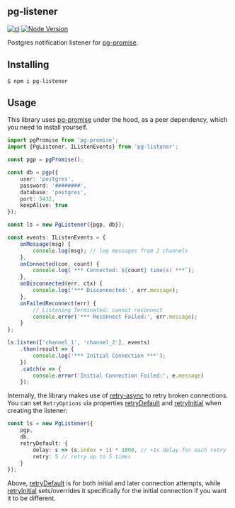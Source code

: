 pg-listener
-----------

[![ci](https://github.com/vitaly-t/pg-listener/actions/workflows/ci.yml/badge.svg)](https://github.com/vitaly-t/pg-listener/actions/workflows/ci.yml)
[![Node Version](https://img.shields.io/badge/nodejs-20%20--%2024-green.svg?logo=node.js&style=flat)](https://nodejs.org)

Postgres notification listener for [pg-promise].

## Installing

```
$ npm i pg-listener
```

## Usage

This library uses [pg-promise] under the hood, as a peer dependency, which you need to install yourself.

```ts
import pgPromise from 'pg-promise';
import {PgListener, IListenEvents} from 'pg-listener';

const pgp = pgPromise();

const db = pgp({
    user: 'postgres',
    password: '########',
    database: 'postgres',
    port: 5432,
    keepAlive: true
});

const ls = new PgListener({pgp, db});

const events: IListenEvents = {
    onMessage(msg) {
        console.log(msg); // log messages from 2 channels
    },
    onConnected(con, count) {
        console.log(`*** Connected: ${count} time(s) ***`);
    },
    onDisconnected(err, ctx) {
        console.log('*** Disconnected:', err.message);
    },
    onFailedReconnect(err) {
        // Listening Terminated: cannot reconnect
        console.error('*** Reconnect Failed:', err.message);
    }
};

ls.listen(['channel_1', 'channel_2'], events)
    .then(result => {
        console.log('*** Initial Connection ***');
    })
    .catch(e => {
        console.error('Initial Connection Failed:', e.message)
    });
```

Internally, the library makes use of [retry-async] to retry broken connections. You can set `RetryOptions` via properties
[retryDefault] and [retryInitial] when creating the listener:

```ts
const ls = new PgListener({
    pgp,
    db,
    retryDefault: {
        delay: s => (s.index + 1) * 1000, // +1s delay for each retry
        retry: 5 // retry up to 5 times
    }
});
```

Above, [retryDefault] is for both initial and later connection attempts, while [retryInitial] sets/overrides it specifically
for the initial connection if you want it to be different.

[pg-promise]:https://github.com/vitaly-t/pg-promise
[retry-async]:https://github.com/vitaly-t/retry-async
[retryDefault]:https://vitaly-t.github.io/pg-listener/interfaces/IListenConfig.html#retrydefault
[retryInitial]:https://vitaly-t.github.io/pg-listener/interfaces/IListenConfig.html#retryinitial
